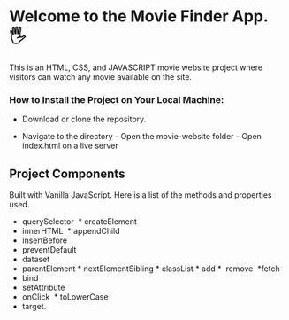 # Welcome to the Movie Finder App. 🖐
This is an HTML, CSS, and JAVASCRIPT movie website project where visitors can watch any movie available on the site.

### How to Install the Project on Your Local Machine:


- Download or clone the repository.

- Navigate to the directory - Open the movie-website folder - Open index.html on a live server 

## Project Components

Built with Vanilla JavaScript. Here is a list of the methods and properties used.

* querySelector
 * createElement 
* innerHTML
 * appendChild 
* insertBefore 
* preventDefault 
* dataset 
* parentElement *
nextElementSibling *
classList *
add * 
remove 
*fetch 
* bind 
* setAttribute 
* onClick
 * toLowerCase 
* target.






